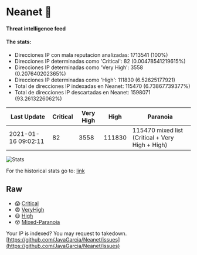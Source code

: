 # Neanet :hocho:
#### Threat intelligence feed
#### The stats:

- Direcciones IP con mala reputacion analizadas: 1713541 (100%)
- Direcciones IP determinadas como 'Critical':  82 (0.00478541219615%)
- Direcciones IP determinadas como 'Very High':  3558 (0.207640202365%)
- Direcciones IP determinadas como 'High':  111830 (6.52625177921)
- Total de direcciones IP indexadas en Neanet:  115470 (6.73867739377%)
- Total de direcciones IP descartadas en Neanet:  1598071 (93.2613226062%)

| Last Update | Critical | Very High | High | Paranoia |
| --- | --- | --- | --- | --- |
| 2021-01-16 09:02:11 | 82 | 3558 | 111830 | 115470 mixed list (Critical + Very High + High)|

![Stats](https://docs.google.com/spreadsheets/d/e/2PACX-1vSnaNMIXVabIpDJjufMlzH7poXnshF3mgd8Is1g9ytUEzVsP5my4Trn8f-xkoLLQ38xpL3HtmUexLo6/pubchart?oid=501124687&format=image)

For the historical stats go to: [link](/stats.csv)
## Raw
- :scream: [Critical](https://raw.githubusercontent.com/JavaGarcia/Neanet/master/blacklists/neanet_critical.txt)
- :fearful: [VeryHigh](https://raw.githubusercontent.com/JavaGarcia/Neanet/master/blacklists/neanet_veryHigh.txtt)
- :frowning: [High](https://raw.githubusercontent.com/JavaGarcia/Neanet/master/blacklists/neanet_high.txt)
- :dizzy_face: [Mixed-Paranoia](https://raw.githubusercontent.com/JavaGarcia/Neanet/master/blacklists/neanet_all.txt)


Your IP is indexed? You may request to takedown. [https://github.com/JavaGarcia/Neanet/issues](https://github.com/JavaGarcia/Neanet/issues)















































































































































































































































































































































































































































































































































































































































































































































































































































































































































































































































































































































































































































































































































































































































































































































































































































































































































































































































































































































































































































































































































































































































































































































































































































































































































































































































































































































































































































































































































































































































































































































































































































































































































































































































































































































































































































































